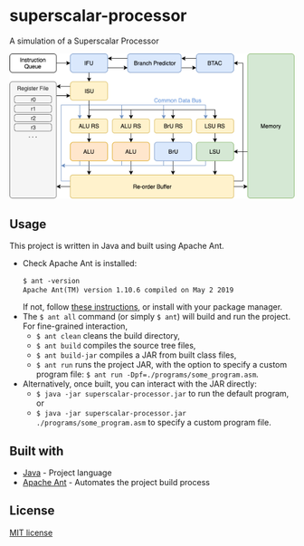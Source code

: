 # superscalar-processor

A simulation of a Superscalar Processor

![Schematic](schematic.png)

## Usage

This project is written in Java and built using Apache Ant.

- Check Apache Ant is installed:
  ```
  $ ant -version
  Apache Ant(TM) version 1.10.6 compiled on May 2 2019
  ```
  If not, follow [these instructions](http://ant.apache.org/manual/install.html), or install with your package manager.
- The `$ ant all` command (or simply `$ ant`) will build and run the project. For fine-grained interaction,
  - `$ ant clean` cleans the build directory,
  - `$ ant build` compiles the source tree files,
  - `$ ant build-jar` compiles a JAR from built class files,
  - `$ ant run` runs the project JAR, with the option to specify a custom program file: `$ ant run -Dpf=./programs/some_program.asm`.
- Alternatively, once built, you can interact with the JAR directly:
  - `$ java -jar superscalar-processor.jar` to run the default program, or
  - `$ java -jar superscalar-processor.jar ./programs/some_program.asm` to specify a custom program file.


## Built with

- [Java](http://www.java.com/) - Project language
- [Apache Ant](https://ant.apache.org/) - Automates the project build process

## License

[MIT license](./LICENSE)